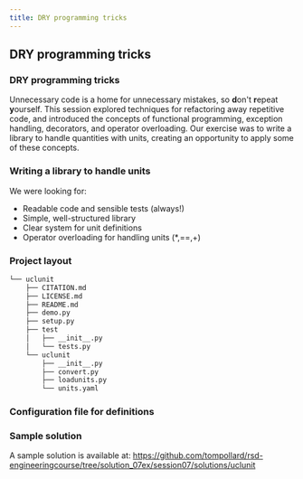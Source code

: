 ```yaml
---
title: DRY programming tricks
---
```


## DRY programming tricks

### DRY programming tricks

Unnecessary code is a home for unnecessary mistakes, so **d**on't **r**epeat **y**ourself. This session explored techniques for refactoring away repetitive code, and introduced the concepts of functional programming, exception handling, decorators, and operator overloading. Our exercise was to write a library to handle quantities with units, creating an opportunity to apply some of these concepts.

### Writing a library to handle units

We were looking for:

* Readable code and sensible tests (always!)
* Simple, well-structured library
* Clear system for unit definitions
* Operator overloading for handling units (\*,==,+)

### Project layout

``` bash
└── uclunit
    ├── CITATION.md
    ├── LICENSE.md
    ├── README.md
    ├── demo.py
    ├── setup.py
    ├── test
    │   ├── __init__.py
    │   └── tests.py
    └── uclunit
        ├── __init__.py
        ├── convert.py
        ├── loadunits.py
        └── units.yaml
```

### Configuration file for definitions



<!--
### Title

Before:

``` python

```

After:

``` python

```
!-->

### Sample solution

A sample solution is available at: 
https://github.com/tompollard/rsd-engineeringcourse/tree/solution_07ex/session07/solutions/uclunit

